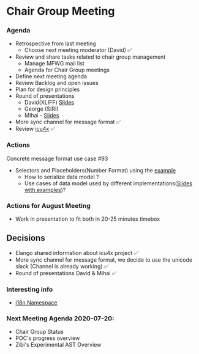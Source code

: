 # Chair Group Meeting

### Agenda

- Retrospective from last meeting
  - Choose next meeting moderator (David) ✅
- Review and share tasks related to chair group management
  - Manage MFWG mail list
  - Agenda for Chair Group meetings
- Define next meeting agenda
- Review Backlog and open issues
- Plan for design principles
- Round of presentations
  - David(XLIFF) [Slides](https://docs.google.com/presentation/d/1MZwkBUnp4hhbGVoWtJ_e1QCIRp07m7DZ5617G8AkfVg/edit?usp=sharing)
  - George (SIRI)
  - Mihai - [Slides](https://docs.google.com/presentation/d/19US44GNyPRn_oOTTrQHX2frSvm-7XQsTYTpqRPEWtdU/edit#slide=id.g1f2f46a3ff_0_140)
- More sync channel for message format ✅
- Review [icu4x](https://github.com/unicode-org/icu4x) ✅

### Actions

Concrete message format use case #93

- Selectors and Placeholders(Number Format) using the [example](https://github.com/unicode-org/message-format-wg/blob/c23e1bcba06b2a34d6f077d93d3dab213bc76d33/exploration/variants.md)
  - How to serialize data model ?
  - Use cases of data model used by different implementations([Slides with examples](https://docs.google.com/presentation/d/1RujNFCq3gH9TUEKDB_uFdKWNG1A1j2_NBCdnTmnEqv0/edit?usp=sharing))?

### Actions for August Meeting

- Work in presentation to fit both in 20-25 minutes timebox

## Decisions

- Elango shared information about icu4x project ✅
- More sync channel for message format, we decide to use the unicode slack (Channel is already working) ✅
- Round of presentations David & Mihai ✅

### Interesting info

- [i18n Namespace](https://w3c.github.io/json-ld-syntax/#the-i18n-namespace)

### Next Meeting Agenda 2020-07-20:

- Chair Group Status
- POC's progress overview
- Zibi's Experimental AST Overview
